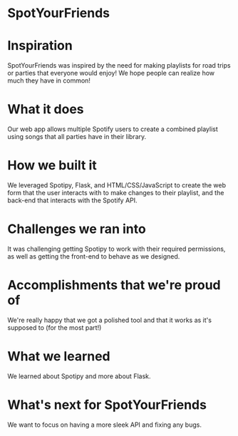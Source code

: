 # SpotYourFriends

# Inspiration
SpotYourFriends was inspired by the need for making playlists for road trips or parties that everyone would enjoy! We hope people can realize how much they have in common!

# What it does
Our web app allows multiple Spotify users to create a combined playlist using songs that all parties have in their library.

# How we built it
We leveraged Spotipy, Flask, and HTML/CSS/JavaScript to create the web form that the user interacts with to make changes to their playlist, and the back-end that interacts with the Spotify API.

# Challenges we ran into
It was challenging getting Spotipy to work with their required permissions, as well as getting the front-end to behave as we designed.

# Accomplishments that we're proud of
We're really happy that we got a polished tool and that it works as it's supposed to (for the most part!)

# What we learned
We learned about Spotipy and more about Flask.

# What's next for SpotYourFriends
We want to focus on having a more sleek API and fixing any bugs.
